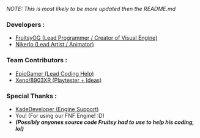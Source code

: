 
*NOTE: This is most likely to be more updated then the README.md*

### Developers :

- [FruitsyOG (Lead Programmer / Creator of Visual Engine)](https://twitter.com/FruitsyOG)
- [Nikerlo (Lead Artist / Animator)](https://twitter.com/Nikerlo)

### Team Contributors :

- [EpicGamer (Lead Coding Help)](https://twitter.com/Epic2469)
- [Xeno/8903XR (Playtester + Ideas)](https://twitter.com/VsDeltaruneBR)

### Special Thanks :

- [KadeDeveloper (Engine Support)](https://twitter.com/KadeDeveloper)
- You! (For using our FNF Engine! :D)
- ***(Possibly anyones source code Fruitsy had to use to help his coding, lol)***
